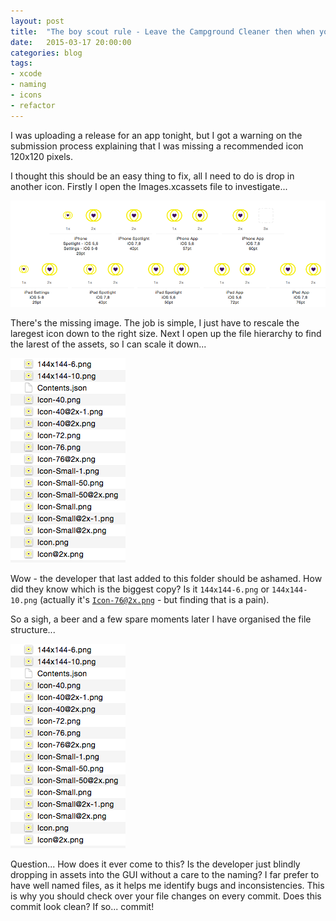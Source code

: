 ```yaml
---
layout: post
title:  "The boy scout rule - Leave the Campground Cleaner then when you found it"
date:   2015-03-17 20:00:00
categories: blog
tags: 
- xcode
- naming
- icons
- refactor
---
```


I was uploading a release for an app tonight, but I got a warning on the submission process explaining that I was missing a recommended icon 120x120 pixels.

I thought this should be an easy thing to fix, all I need to do is drop in another icon. Firstly I open the Images.xcassets file to investigate...

<img src="/images/2015-03-17-an-example-of-a-missing-icon.png" alt="an example of a missing icon" longdesc="An xcode image asset library file with 17 icons, but one is missing.">

There's the missing image. The job is simple, I just have to rescale the laregest icon down to the right size. Next I open up the file hierarchy to find the larest of the assets, so I can scale it down...

<img src="/images/2015-03-17-badly-named-icons.png" alt="badly named icons" longdesc="Directory listing the following file names
144x144-6.png
144x144-10.png
Contents.json
Icon-40.png
Icon-40@2x-1.png
Icon-40@2x.png
Icon-72.png
Icon-76.png
Icon-76@2x.png
Icon-Small-1.png
Icon-Small-50.png
Icon-Small-50@2x.png
Icon-Small.png
Icon-small@2x-1.png
Icon-Small@2x.png
Icon.png
Icon@2x.png">

Wow - the developer that last added to this folder should be ashamed. How did they know which is the biggest copy? Is it <code>144x144-6.png</code> or <code>144x144-10.png</code> (actually it's <code>Icon-76@2x.png</code> - but finding that is a pain).

So a sigh, a beer and a few spare moments later I have organised the file structure...

<img src="/images/2015-03-17-badly-named-icons.png" alt="badly named icons" longdesc="Directory listing the following file names
Contents.json
Icon-29@1x.png
Icon-29@2x.png
Icon-29@3x.png
Icon-40@1x.png
Icon-40@2x.png
Icon-40@3x.png
Icon-50@1x.png
Icon-50@2x.png
Icon-57@1x.png
Icon-57@2x.png
Icon-60@2x.png
Icon-60@3x.png
Icon-72@1x.png
Icon-72@2x.png
Icon-76@1x.png
Icon-76@2x.png">

Question... How does it ever come to this? Is the developer just blindly dropping in assets into the GUI without a care to the naming? I far prefer to have well named files, as it helps me identify bugs and inconsistencies. This is why you should check over your file changes on every commit. Does this commit look clean? If so... commit!
